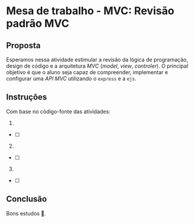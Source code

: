 # Mesa de trabalho - MVC: Revisão padrão MVC

## Proposta

Esperamos nessa atividade estimular a revisão da lógica de programação, design de código e a arquitetura *MVC* (*model*, *view*, *controler*). O principal objetivo é que o aluno seja capaz de compreender, implementar e configurar uma *API MVC* utilizando o `express` e a `ejs`.

## Instruções

Com base no código-fonte das atividades: 

1. 

- [ ] 

2. 

- [ ]

3. 

- [ ]

## Conclusão

Bons estudos 🤟.